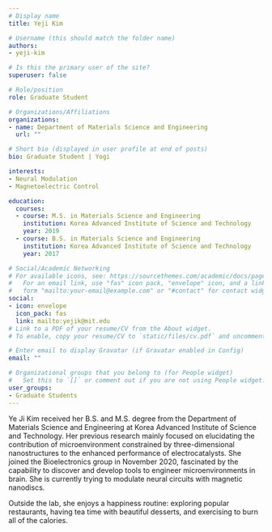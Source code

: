 ```yaml
---
# Display name
title: Yeji Kim

# Username (this should match the folder name)
authors:
- yeji-kim

# Is this the primary user of the site?
superuser: false

# Role/position
role: Graduate Student

# Organizations/Affiliations
organizations:
- name: Department of Materials Science and Engineering
  url: ""

# Short bio (displayed in user profile at end of posts)
bio: Graduate Student | Yogi

interests:
- Neural Modulation
- Magnetoelectric Control

education:
  courses:
  - course: M.S. in Materials Science and Engineering
    institution: Korea Advanced Institute of Science and Technology
    year: 2019
  - course: B.S. in Materials Science and Engineering
    institution: Korea Advanced Institute of Science and Technology
    year: 2017

# Social/Academic Networking
# For available icons, see: https://sourcethemes.com/academic/docs/page-builder/#icons
#   For an email link, use "fas" icon pack, "envelope" icon, and a link in the
#   form "mailto:your-email@example.com" or "#contact" for contact widget.
social:
- icon: envelope
  icon_pack: fas
  link: mailto:yejik@mit.edu
# Link to a PDF of your resume/CV from the About widget.
# To enable, copy your resume/CV to `static/files/cv.pdf` and uncomment the lines below.

# Enter email to display Gravatar (if Gravatar enabled in Config)
email: ""

# Organizational groups that you belong to (for People widget)
#   Set this to `[]` or comment out if you are not using People widget.
user_groups:
- Graduate Students
---
```

Ye Ji Kim received her B.S. and M.S. degree from the Department of Materials Science and Engineering at Korea Advanced Institute of Science and Technology. Her previous research mainly focused on elucidating the contribution of microenvironment constrained by three-dimensional nanostructures to the enhanced performance of electrocatalysts. She joined the Bioelectronics group in November 2020, fascinated by the capability to discover and develop tools to engineer microenvironments in brain. She is currently trying to modulate neural circuits with magnetic nanodiscs.

Outside the lab, she enjoys a happiness routine: exploring popular restaurants, having tea time with beautiful desserts, and exercising to burn all of the calories.

